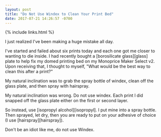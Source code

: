 ```yaml
--- 
layout: post
title: "Do Not Use Windex to Clean Your Print Bed"
date: 2017-07-21 14:26:57 -0700
---
```


{% include links.html %}

I just realized I've been making a huge mistake all day. 

I've started and failed about six prints today and each one got me closer to wanting to die inside. I had recently bought a [borosilicate glass][glass] plate to help fix my domed printing bed on my Monoprice Maker Select v2. Upon receiving that, I thought to myself, "What would be the best way to clean this after a print?" 

My natural inclination was to grab the spray bottle of windex, clean off the glass plate, and then spray with hairspray.

My natural inclination was wrong. Do not use windex. Each print I did snapped off the glass plate either on the first or second layer.

So instead, use [isopropyl alcohol][isopropyl]. I put mine into a spray bottle. Then sprayed, let dry, then you are ready to put on your adhesive of choice (I use [hairspray][hairspray]).

Don't be an idiot like me, do not use Windex.
